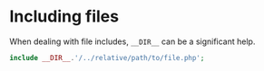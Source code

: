 # Including files

When dealing with file includes, `__DIR__` can be a significant help.

```php
include __DIR__.'/../relative/path/to/file.php';
```
